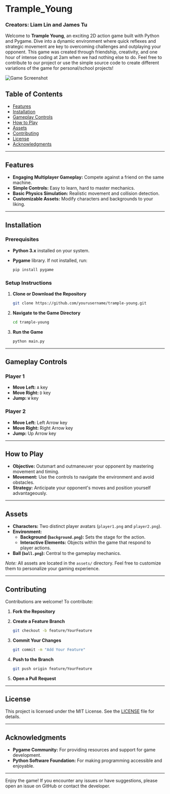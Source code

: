 # Trample_Young
### Creators: **Liam Lin** and **James Tu**
Welcome to **Trample Young**, an exciting 2D action game built with Python and Pygame. Dive into a dynamic environment where quick reflexes and strategic movement are key to overcoming challenges and outplaying your opponent. This game was created through friendship, creativity, and one hour of intense coding at 2am when we had nothing else to do. Feel free to contribute to our project or use the simple source code to create different variations of the game for personal/school projects!

![Game Screenshot](assets/gameplay.png)

## Table of Contents

- [Features](#features)
- [Installation](#installation)
- [Gameplay Controls](#gameplay-controls)
- [How to Play](#how-to-play)
- [Assets](#assets)
- [Contributing](#contributing)
- [License](#license)
- [Acknowledgments](#acknowledgments)

---

## Features

- **Engaging Multiplayer Gameplay:** Compete against a friend on the same machine.
- **Simple Controls:** Easy to learn, hard to master mechanics.
- **Basic Physics Simulation:** Realistic movement and collision detection.
- **Customizable Assets:** Modify characters and backgrounds to your liking.

---

## Installation

### Prerequisites

- **Python 3.x** installed on your system.
- **Pygame** library. If not installed, run:

  ```bash
  pip install pygame
  ```

### Setup Instructions

1. **Clone or Download the Repository**

   ```bash
   git clone https://github.com/yourusername/trample-young.git
   ```

2. **Navigate to the Game Directory**

   ```bash
   cd trample-young
   ```

3. **Run the Game**

   ```bash
   python main.py
   ```

---

## Gameplay Controls

### **Player 1**

- **Move Left:** `A` key
- **Move Right:** `D` key
- **Jump:** `W` key

### **Player 2**

- **Move Left:** Left Arrow key
- **Move Right:** Right Arrow key
- **Jump:** Up Arrow key

---

## How to Play

- **Objective:** Outsmart and outmaneuver your opponent by mastering movement and timing.
- **Movement:** Use the controls to navigate the environment and avoid obstacles.
- **Strategy:** Anticipate your opponent's moves and position yourself advantageously.

---

## Assets

- **Characters:** Two distinct player avatars (`player1.png` and `player2.png`).
- **Environment:**
  - **Background (`background.png`):** Sets the stage for the action.
  - **Interactive Elements:** Objects within the game that respond to player actions.
- **Ball (`ball.png`):** Central to the gameplay mechanics.

*Note:* All assets are located in the `assets/` directory. Feel free to customize them to personalize your gaming experience.

---

## Contributing

Contributions are welcome! To contribute:

1. **Fork the Repository**
2. **Create a Feature Branch**

   ```bash
   git checkout -b feature/YourFeature
   ```

3. **Commit Your Changes**

   ```bash
   git commit -m "Add Your Feature"
   ```

4. **Push to the Branch**

   ```bash
   git push origin feature/YourFeature
   ```

5. **Open a Pull Request**

---

## License

This project is licensed under the MIT License. See the [LICENSE](LICENSE) file for details.

---

## Acknowledgments

- **Pygame Community:** For providing resources and support for game development.
- **Python Software Foundation:** For making programming accessible and enjoyable.

---

Enjoy the game! If you encounter any issues or have suggestions, please open an issue on GitHub or contact the developer.
